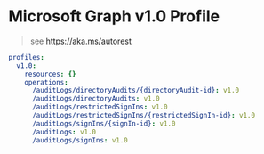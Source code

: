 # Microsoft Graph v1.0 Profile

> see https://aka.ms/autorest

``` yaml
profiles:
  v1.0:
    resources: {}
    operations:
      /auditLogs/directoryAudits/{directoryAudit-id}: v1.0
      /auditLogs/directoryAudits: v1.0
      /auditLogs/restrictedSignIns: v1.0
      /auditLogs/restrictedSignIns/{restrictedSignIn-id}: v1.0
      /auditLogs/signIns/{signIn-id}: v1.0
      /auditLogs: v1.0
      /auditLogs/signIns: v1.0

```

